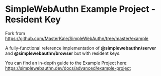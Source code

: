 # SimpleWebAuthn Example Project - Resident Key

Fork from https://github.com/MasterKale/SimpleWebAuthn/tree/master/example

A fully-functional reference implementation of **@simplewebauthn/server** and **@simplewebauthn/browser** but with resident keys.

You can find an in-depth guide to the Example Project here: https://simplewebauthn.dev/docs/advanced/example-project
